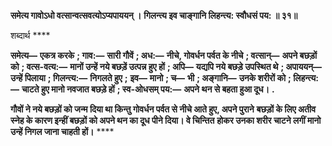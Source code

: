**समेत्य गावोऽधो वत्सान्वत्सवत्योऽप्यपाययन् ।** **गिलन्त्य इव चाङ्गानि लिहन्त्य: स्वौधसं पय: ॥ ३१॥** 

शब्दार्थ **** 

**समेत्य—** **एकत्र करके** **; गाव:—** **सारी गौवें** **; अध:—** **नीचे, गोवर्धन पर्वत के नीचे** **; वत्सान्—** **अपने बछड़ों को** **; वत्स-वत्य:—** **मानों उन्हें नये बछड़ें उत्पन्न हुए हों** **; अपि—** **यद्यपि नये बछड़े उपस्थित थे** **; अपाययन्—** **उन्हें पिलाया** **; गिलन्त्य:—** **निगलते हुए** **;** **इव—** **मानो** **; च—** **भी** **; अङ्गानि—** **उनके शरीरों को** **; लिहन्त्य:—** **चाटते हुए मानो नवजात बछड़े हों** **; स्व-ओधसम् पय:—** **अपने** **थन से बहता हुआ दूध।** **.** 

**गौवों ने नये बछड़ों को जन्म दिया था किन्तु गोवर्धन पर्वत से नीचे आते हुए, अपने पुराने** **बछड़ों के लिए अतीव स्नेह के कारण इन्हीं बछड़ों को अपने थन का दूध पीने दिया। वे चिन्तित** **होकर उनका शरीर चाटने लगीं मानो उन्हें निगल जाना चाहती हों।** **** 
